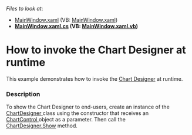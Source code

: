 <!-- default file list -->
*Files to look at*:

* [MainWindow.xaml](./CS/ChartDesignerRuntime/MainWindow.xaml) (VB: [MainWindow.xaml](./VB/ChartDesignerRuntime/MainWindow.xaml))
* **[MainWindow.xaml.cs](./CS/ChartDesignerRuntime/MainWindow.xaml.cs) (VB: [MainWindow.xaml.vb](./VB/ChartDesignerRuntime/MainWindow.xaml.vb))**
<!-- default file list end -->
# How to invoke the Chart Designer at runtime


This example demonstrates how to invoke the <a href="https://documentation.devexpress.com/#WPF/CustomDocument17445">Chart Designer</a> at runtime.


<h3>Description</h3>

To show the Chart Designer to end-users, create an instance of the <a href="https://documentation.devexpress.com/#WPF/clsDevExpressChartsDesignerChartDesignertopic">ChartDesigner&nbsp;</a>class using the constructor that receives an <a href="https://documentation.devexpress.com/#WPF/clsDevExpressXpfChartsChartControltopic">ChartControl&nbsp;</a>object as a parameter. Then call the <a href="https://documentation.devexpress.com/#WPF/DevExpressChartsDesignerChartDesigner_Showtopic">ChartDesigner.Show</a>&nbsp;method.

<br/>


